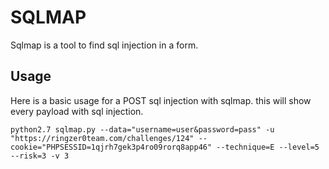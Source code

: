 SQLMAP
=====

Sqlmap is a tool to find sql injection in a form.

Usage
-----
Here is a basic usage for a POST sql injection with sqlmap. this will show every payload with sql injection.

```
python2.7 sqlmap.py --data="username=user&password=pass" -u "https://ringzer0team.com/challenges/124" --cookie="PHPSESSID=1qjrh7gek3p4ro09rorq8app46" --technique=E --level=5 --risk=3 -v 3
```
